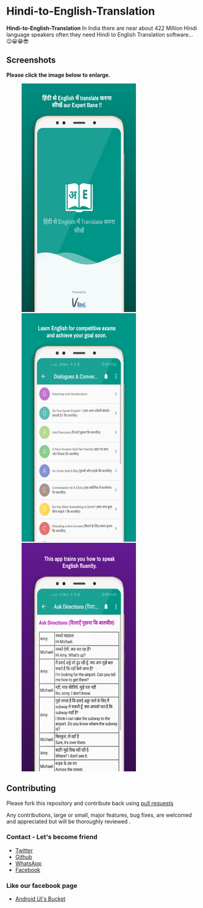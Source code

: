 # Hindi-to-English-Translation

**Hindi-to-English-Translation** In India there are near about 422 Million Hindi language speakers often they need Hindi to English Translation software...😉😀😁😎

## Screenshots

**Please click the image below to enlarge.**

<img src="art/appwrap-template-20190607223837.png" height="600" width="300" hspace="40"><img src="art/appwrap-template-20190607223637.png" height="600" width="300" hspace="40">
<img src="art/appwrap-template-20190607225036.png" height="600" width="300" hspace="40">



## Contributing

Please fork this repository and contribute back using
[pull requests](https://github.com/vimalcvs/Hindi-to-English-Translation)

Any contributions, large or small, major features, bug fixes, are welcomed and appreciated
but will be thoroughly reviewed .

### Contact - Let's become friend
- [Twitter](https://twitter.com/vimalvishwakar6)
- [Github](https://github.com/vimalcvs)
- [WhatsApp](https://wa.me/919792313278/)
- [Facebook](https://www.facebook.com/vimalcvs)

### Like our facebook page
- [Android UI's Bucket](https://www.facebook.com/vimalcvs)
